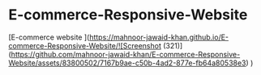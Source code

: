 # E-commerce-Responsive-Website

[E-commerce website ](https://mahnoor-jawaid-khan.github.io/E-commerce-Responsive-Website/![Screenshot (321)](https://github.com/mahnoor-jawaid-khan/E-commerce-Responsive-Website/assets/83800502/7167b9ae-c50b-4ad2-877e-fb64a80538e3)
)
